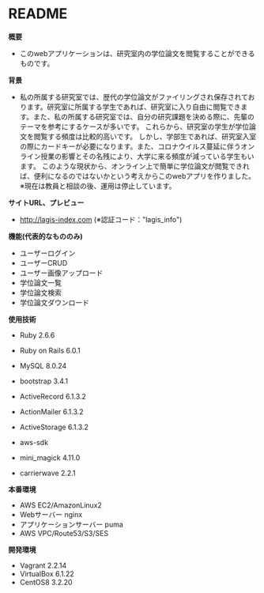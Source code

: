 # README

**概要**
* このwebアプリケーションは、研究室内の学位論文を閲覧することができるものです。

**背景**
* 私の所属する研究室では、歴代の学位論文がファイリングされ保存されております。研究室に所属する学生であれば、研究室に入り自由に閲覧できます。また、私の所属する研究室では、自分の研究課題を決める際に、先輩のテーマを参考にするケースが多いです。
これらから、研究室の学生が学位論文を閲覧する頻度は比較的高いです。
しかし、学部生であれば、研究室入室の際にカードキーが必要になります。また、コロナウイルス蔓延に伴うオンライン授業の影響とその名残により、大学に来る頻度が減っている学生もいます。
このような現状から、オンライン上で簡単に学位論文が閲覧できれば、便利になるのではないかという考えからこのwebアプリを作りました。
※現在は教員と相談の後、運用は停止しています。

**サイトURL、プレビュー**
* http://lagis-index.com (※認証コード："lagis_info")

**機能(代表的なもののみ)**
* ユーザーログイン
* ユーザーCRUD
* ユーザー画像アップロード
* 学位論文一覧
* 学位論文検索
* 学位論文ダウンロード

**使用技術**
* Ruby 2.6.6
* Ruby on Rails 6.0.1
* MySQL 8.0.24

* bootstrap 3.4.1
* ActiveRecord 6.1.3.2
* ActionMailer 6.1.3.2
* ActiveStorage 6.1.3.2
* aws-sdk
* mini_magick 4.11.0
* carrierwave 2.2.1

**本番環境**
* AWS EC2/AmazonLinux2
* Webサーバー nginx
* アプリケーションサーバー puma
* AWS VPC/Route53/S3/SES

**開発環境**
* Vagrant 2.2.14
* VirtualBox 6.1.22
* CentOS8 3.2.20

